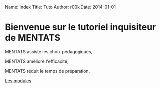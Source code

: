 Name: index
Title: Tuto
Author: r00k
Date: 2014-01-01

Bienvenue sur le tutoriel inquisiteur de MENTATS
================================================

MENTATS assiste les choix pédagogiques, 

MENTATS améliore l'efficacité, 

MENTATS réduit le temps de préparation.

[Les modules](/modules)
